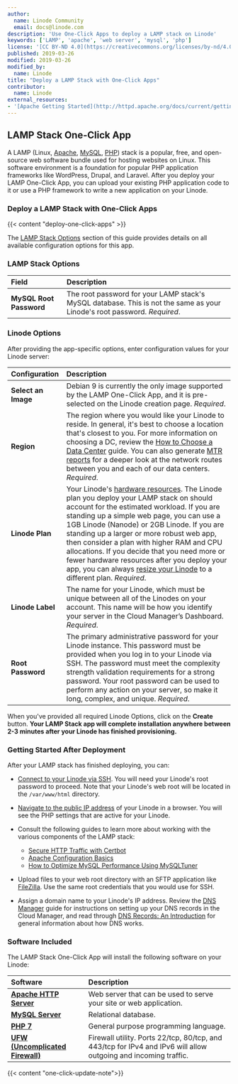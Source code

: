 ```yaml
---
author:
  name: Linode Community
  email: docs@linode.com
description: 'Use One-Click Apps to deploy a LAMP stack on Linode'
keywords: ['LAMP', 'apache', 'web server', 'mysql', 'php']
license: '[CC BY-ND 4.0](https://creativecommons.org/licenses/by-nd/4.0)'
published: 2019-03-26
modified: 2019-03-26
modified_by:
  name: Linode
title: "Deploy a LAMP Stack with One-Click Apps"
contributor:
  name: Linode
external_resources:
- '[Apache Getting Started](http://httpd.apache.org/docs/current/getting-started.html)'
---
```


## LAMP Stack One-Click App

A LAMP (Linux, [Apache](https://www.apache.org), [MySQL](https://www.mysql.com), [PHP](https://www.php.net)) stack is a popular, free, and open-source web software bundle used for hosting websites on Linux. This software environment is a foundation for popular PHP application frameworks like WordPress, Drupal, and Laravel. After you deploy your LAMP One-Click App, you can upload your existing PHP application code to it or use a PHP framework to write a new application on your Linode.

### Deploy a LAMP Stack with One-Click Apps

{{< content "deploy-one-click-apps" >}}

The [LAMP Stack Options](#lamp-stack-options) section of this guide provides details on all available configuration options for this app.

### LAMP Stack Options

| **Field** | **Description** |
|:--------------|:------------|
| **MySQL Root Password** | The root password for your LAMP stack's MySQL database. This is not the same as your Linode's root password. *Required*. |

### Linode Options

After providing the app-specific options, enter configuration values for your Linode server:

| **Configuration** | **Description** |
|:--------------|:------------|
| **Select an Image** | Debian 9 is currently the only image supported by the LAMP One-Click App, and it is pre-selected on the Linode creation page. *Required*. |
| **Region** | The region where you would like your Linode to reside. In general, it's best to choose a location that's closest to you. For more information on choosing a DC, review the [How to Choose a Data Center](/docs/platform/how-to-choose-a-data-center) guide. You can also generate [MTR reports](/docs/networking/diagnostics/diagnosing-network-issues-with-mtr/) for a deeper look at the network routes between you and each of our data centers. *Required*. |
| **Linode Plan** | Your Linode's [hardware resources](/docs/platform/how-to-choose-a-linode-plan/#hardware-resource-definitions). The Linode plan you deploy your LAMP stack on should account for the estimated workload. If you are standing up a simple web page, you can use a 1GB Linode (Nanode) or 2GB Linode. If you are standing up a larger or more robust web app, then consider a plan with higher RAM and CPU allocations. If you decide that you need more or fewer hardware resources after you deploy your app, you can always [resize your Linode](/docs/platform/disk-images/resizing-a-linode/) to a different plan. *Required*. |
| **Linode Label** | The name for your Linode, which must be unique between all of the Linodes on your account. This name will be how you identify your server in the Cloud Manager’s Dashboard. *Required*. |
| **Root Password** | The primary administrative password for your Linode instance. This password must be provided when you log in to your Linode via SSH. The password must meet the complexity strength validation requirements for a strong password. Your root password can be used to perform any action on your server, so make it long, complex, and unique. *Required*. |

When you've provided all required Linode Options, click on the **Create** button. **Your LAMP Stack app will complete installation anywhere between 2-3 minutes after your Linode has finished provisioning.**

### Getting Started After Deployment

After your LAMP stack has finished deploying, you can:

- [Connect to your Linode via SSH](/docs/getting-started/#connect-to-your-linode-via-ssh). You will need your Linode's root password to proceed. Note that your Linode's web root will be located in the `/var/www/html` directory.

- [Navigate to the public IP address](/docs/getting-started/#find-your-linode-s-ip-address) of your Linode in a browser. You will see the PHP settings that are active for your Linode.

- Consult the following guides to learn more about working with the various components of the LAMP stack:

    - [Secure HTTP Traffic with Certbot](https://linode.com/docs/quick-answers/websites/secure-http-traffic-certbot/)
    - [Apache Configuration Basics](/docs/web-servers/apache-tips-and-tricks/apache-configuration-basics/)
    - [How to Optimize MySQL Performance Using MySQLTuner](/docs/databases/mysql/how-to-optimize-mysql-performance-using-mysqltuner/)

-   Upload files to your web root directory with an SFTP application like [FileZilla](/docs/tools-reference/file-transfer/filezilla/). Use the same root credentials that you would use for SSH.

-   Assign a domain name to your Linode's IP address. Review the [DNS Manager](/docs/platform/manager/dns-manager/) guide for instructions on setting up your DNS records in the Cloud Manager, and read through [DNS Records: An Introduction](/docs/networking/dns/dns-records-an-introduction/) for general information about how DNS works.

### Software Included

The LAMP Stack One-Click App will install the following software on your Linode:

| **Software** | **Description** |
|:--------------|:------------|
| [**Apache HTTP Server**](https://www.apache.org) | Web server that can be used to serve your site or web application.|
| [**MySQL Server**](https://www.mysql.com) | Relational database. |
| [**PHP 7**](https://www.php.net) | General purpose programming language. |
| [**UFW (Uncomplicated Firewall)**](https://en.wikipedia.org/wiki/Uncomplicated_Firewall) | Firewall utility. Ports 22/tcp, 80/tcp, and 443/tcp for IPv4 and IPv6 will allow outgoing and incoming traffic. |

{{< content "one-click-update-note">}}
